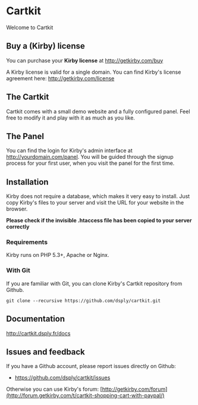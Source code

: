 # Cartkit

Welcome to Cartkit

## Buy a (Kirby) license

You can purchase your **Kirby license** at
<http://getkirby.com/buy>

A Kirby license is valid for a single domain. You can find
Kirby's license agreement here: <http://getkirby.com/license>

## The Cartkit

Cartkit comes with a small demo website and a fully
configured panel. Feel free to modify it and play with it as
much as you like.

## The Panel

You can find the login for Kirby's admin interface at
http://yourdomain.com/panel. You will be guided through the signup
process for your first user, when you visit the panel
for the first time.

## Installation

Kirby does not require a database, which makes it very easy to
install. Just copy Kirby's files to your server and visit the
URL for your website in the browser.

**Please check if the invisible .htaccess file has been
copied to your server correctly**

### Requirements

Kirby runs on PHP 5.3+, Apache or Nginx.

### With Git

If you are familiar with Git, you can clone Kirby's
Cartkit repository from Github.

    git clone --recursive https://github.com/dsply/cartkit.git

## Documentation
<http://cartkit.dsply.fr/docs>

## Issues and feedback

If you have a Github account, please report issues
directly on Github:

- <https://github.com/dsply/cartkit/issues>

Otherwise you can use Kirby's forum: [http://getkirby.com/forum](http://forum.getkirby.com/t/cartkit-shopping-cart-with-paypal/)